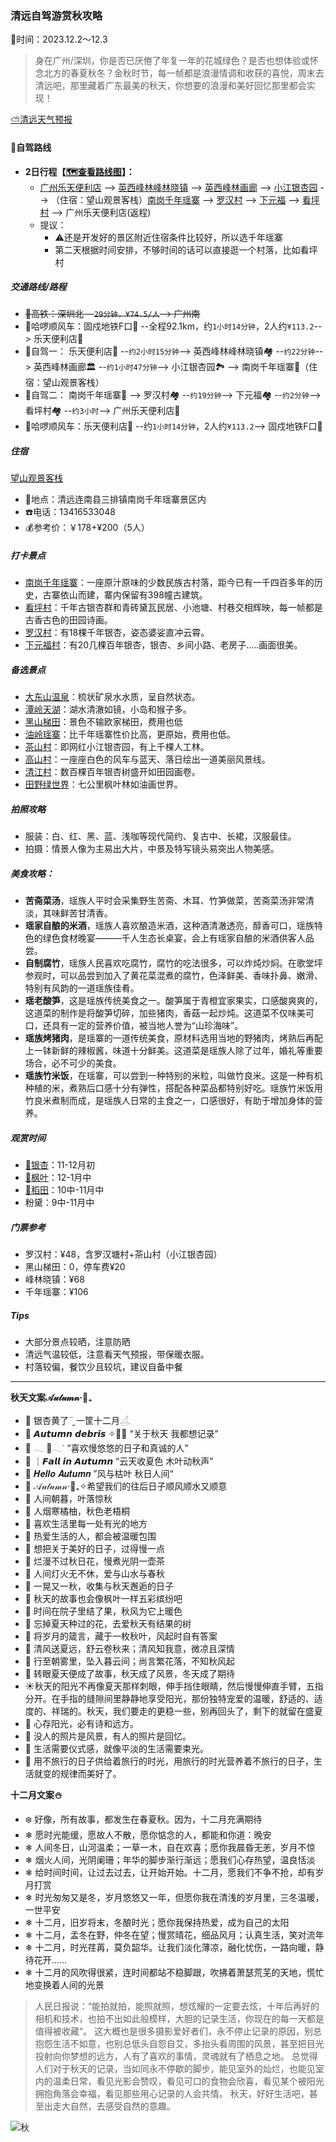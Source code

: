 ### 清远自驾游赏秋攻略
📆时间：2023.12.2～12.3

>身在广州/深圳，你是否已厌倦了年复一年的花城绿色？是否也想体验或怀念北方的春夏秋冬？金秋时节，每一帧都是浪漫情调和收获的喜悦，周末去清远吧，那里藏着广东最美的秋天，你想要的浪漫和美好回忆那里都会实现！

[⛅清远天气预报](https://waptianqi.2345.com/qingyuan-59280.htm)

#### 🚙自驾路线

* **2日行程【[🗺查看路线图](./subpage/清远攻略/路线图.md)】：**
    + [广州乐天便利店](https://map.baidu.com/mobile/webapp/place/detail/foo=bar&qt=ninf&wd=%E6%99%AF%E7%82%B9&c=131&searchFlag=sort&center_rank=1&nb_x=12630678.58&nb_y=2632363.00&da_src=unifynearbyclick&uid=ac6529665e6e0cd7c356ac27&industry=&qid=&pos=&da_ref=&da_qrtp=&da_adquery=&da_adtitle=%E4%B9%90%E5%A4%A9%E4%BE%BF%E5%88%A9%E5%BA%97&da_adindus=%E8%B4%AD%E7%89%A9;%E4%BE%BF%E5%88%A9%E5%BA%97&detail_from=list&vt=map) --> [英西峰林峰林晓镇](https://map.baidu.com/mobile/webapp/place/detail/foo=bar&qt=ninf&wd=%E6%99%AF%E7%82%B9&c=131&searchFlag=sort&center_rank=1&nb_x=12570973.85&nb_y=2750999.80&da_src=unifynearbyclick&uid=711420fdb5f528d100ff2d03&industry=&qid=&pos=&da_ref=&da_qrtp=&da_adquery=&da_adtitle=%E8%8B%B1%E8%A5%BF%E5%B3%B0%E6%9E%97%E5%B3%B0%E6%9E%97%E6%99%93%E9%95%87&da_adindus=%E6%97%85%E6%B8%B8%E6%99%AF%E7%82%B9;%E9%A3%8E%E6%99%AF%E5%8C%BA&detail_from=list&vt=map) --> [英西峰林画廊](https://map.baidu.com/mobile/webapp/place/detail/foo=bar&qt=ninf&wd=%E6%99%AF%E7%82%B9&c=131&searchFlag=sort&center_rank=1&nb_x=12569056.50&nb_y=2759399.01&da_src=unifynearbyclick&uid=b8ab5e86c38799f8bea2401b&industry=&qid=&pos=&da_ref=&da_qrtp=&da_adquery=&da_adtitle=%E8%8B%B1%E8%A5%BF%E5%B3%B0%E6%9E%97%E7%94%BB%E5%BB%8A&da_adindus=%E8%B4%AD%E7%89%A9&detail_from=list&vt=map) --> [小江银杏园](https://map.baidu.com/mobile/webapp/place/detail/foo=bar&qt=ninf&wd=%E6%99%AF%E7%82%B9&c=131&searchFlag=sort&center_rank=1&nb_x=12529580.17&nb_y=2815875.25&da_src=unifynearbyclick&uid=8abace002b0090fac16c1433&industry=&qid=&pos=&da_ref=&da_qrtp=&da_adquery=&da_adtitle=%E5%B0%8F%E6%B1%9F%E9%93%B6%E6%9D%8F%E5%9B%AD&da_adindus=%E6%97%85%E6%B8%B8%E6%99%AF%E7%82%B9;%E6%99%AF%E7%82%B9&detail_from=list&vt=map) --> （住宿：望山观景客栈）[南岗千年瑶寨](https://map.baidu.com/mobile/webapp/place/detail/qt=ninf&wd=%E5%8D%97%E5%B2%97%E5%8D%83%E5%B9%B4%E7%91%B6%E5%AF%A8%E6%99%AF%E5%8C%BA&c=1&searchFlag=bigBox&version=5&exptype=dep&src_from=webapp_all_bigbox&wd2=%E6%B8%85%E8%BF%9C%E5%B8%82%E8%BF%9E%E5%8D%97%E7%91%B6%E6%97%8F%E8%87%AA%E6%B2%BB%E5%8E%BF&sug_forward=a7cece88157833e07c29bda7&src=1&uid=a7cece88157833e07c29bda7&industry=scope&qid=3392985892836739131/showall=1&pos=0&da_ref=listclk&da_qrtp=11&da_adtp=&da_log=&da_adquery=%E5%8D%97%E5%B2%97%E5%8D%83%E5%B9%B4%E7%91%B6%E5%AF%A8%E6%99%AF%E5%8C%BA&da_adtitle=%E5%8D%97%E5%B2%97%E5%8D%83%E5%B9%B4%E7%91%B6%E5%AF%A8%E6%99%AF%E5%8C%BA&da_adindus=%E6%97%85%E6%B8%B8%E6%99%AF%E7%82%B9;%E9%A3%8E%E6%99%AF%E5%8C%BA&detail_from=list) --> [罗汉村](https://map.baidu.com/mobile/webapp/place/detail/foo=bar&qt=ninf&wd=%E6%99%AF%E7%82%B9&c=131&searchFlag=sort&center_rank=1&nb_x=12533854.30&nb_y=2817740.97&da_src=unifynearbyclick&uid=264bab436003373195f08c2b&industry=&qid=&pos=&da_ref=&da_qrtp=&da_adquery=&da_adtitle=%E7%BD%97%E6%B1%89%E6%9D%91&da_adindus=%E8%A1%8C%E6%94%BF%E5%9C%B0%E6%A0%87;%E6%9D%91%E5%BA%84&detail_from=list&vt=map) --> [下元福](https://map.baidu.com/mobile/webapp/place/detail/foo=bar&qt=ninf&wd=%E6%99%AF%E7%82%B9&c=131&searchFlag=sort&center_rank=1&nb_x=12530594.65&nb_y=2824265.40&da_src=unifynearbyclick&uid=c61bd305d789eb68c27da20f&industry=&qid=&pos=&da_ref=&da_qrtp=&da_adquery=&da_adtitle=%E4%B8%8B%E5%85%83%E7%A6%8F&da_adindus=%E8%A1%8C%E6%94%BF%E5%9C%B0%E6%A0%87;%E6%9D%91%E5%BA%84&detail_from=list&vt=map) --> [看坪村](https://map.baidu.com/mobile/webapp/place/detail/foo=bar&qt=ninf&wd=%E6%99%AF%E7%82%B9&c=131&searchFlag=sort&center_rank=1&nb_x=12531056.57&nb_y=2824826.28&da_src=unifynearbyclick&uid=101bc61bde9309a3c42ba10f&industry=&qid=&pos=&da_ref=&da_qrtp=&da_adquery=&da_adtitle=%E7%9C%8B%E5%9D%AA&da_adindus=%E8%A1%8C%E6%94%BF%E5%9C%B0%E6%A0%87;%E6%9D%91%E5%BA%84&detail_from=list&vt=map) --> 广州乐天便利店(返程)
    + 提议：
        - ⚠️还是开发好的景区附近住宿条件比较好，所以选千年瑶寨
        - 第二天根据时间安排，不够时间的话可以直接逛一个村落，比如看坪村

##### 交通路线/路程
+ ~~🚄高铁：深圳北 --`29分钟，¥74.5/人`--> 广州南~~
+ 🚕哈啰顺风车：固戍地铁F口🚉 --全程92.1km，约`1小时14分钟`，2人约`¥113.2`--> 乐天便利店🏪
+ 🚗自驾一： 乐天便利店🏪 --`约2小时15分钟`--> 英西峰林峰林晓镇🏘️ --`约22分钟`--> 英西峰林画廊🏛️ --`约1小时47分钟`--> 小江银杏园🏞 --> 南岗千年瑶寨🏨（住宿：望山观景客栈）
+ 🚗自驾二： 南岗千年瑶寨🏨 --> 罗汉村🏘️ --`约19分钟`--> 下元福🏘️ --`约2分钟`--> 看坪村🏘️ --`约3小时`--> 广州乐天便利店🏪
+ 🚕哈啰顺风车：乐天便利店🏪 --约`1小时14分钟`，2人约`¥113.2`--> 固戍地铁F口🚉

##### 住宿
[望山观景客栈](https://map.baidu.com/mobile/webapp/search/search/qt=s&wd=%E8%BF%9E%E5%8D%97%E5%8D%83%E5%B9%B4%E7%91%B6%E5%AF%A8%E6%9C%9B%E5%B1%B1%E8%A7%82%E6%99%AF%E5%AE%A2%E6%A0%88&c=1596&searchFlag=bigBox&version=5&exptype=dep&src_from=webapp_all_bigbox&sug_forward=03aad214f7c63b57f33cba08&src=2/vt=map)
* 📍地点：清远连南县三排镇南岗千年瑶寨景区内
* ☎️电话：13416533048
* 💰参考价：￥178+¥200（5人）

##### 打卡景点
+ [南岗千年瑶寨](https://map.baidu.com/mobile/webapp/place/detail/qt=ninf&wd=%E5%8D%97%E5%B2%97%E5%8D%83%E5%B9%B4%E7%91%B6%E5%AF%A8%E6%99%AF%E5%8C%BA&c=1&searchFlag=bigBox&version=5&exptype=dep&src_from=webapp_all_bigbox&wd2=%E6%B8%85%E8%BF%9C%E5%B8%82%E8%BF%9E%E5%8D%97%E7%91%B6%E6%97%8F%E8%87%AA%E6%B2%BB%E5%8E%BF&sug_forward=a7cece88157833e07c29bda7&src=1&uid=a7cece88157833e07c29bda7&industry=scope&qid=3392985892836739131/showall=1&pos=0&da_ref=listclk&da_qrtp=11&da_adtp=&da_log=&da_adquery=%E5%8D%97%E5%B2%97%E5%8D%83%E5%B9%B4%E7%91%B6%E5%AF%A8%E6%99%AF%E5%8C%BA&da_adtitle=%E5%8D%97%E5%B2%97%E5%8D%83%E5%B9%B4%E7%91%B6%E5%AF%A8%E6%99%AF%E5%8C%BA&da_adindus=%E6%97%85%E6%B8%B8%E6%99%AF%E7%82%B9;%E9%A3%8E%E6%99%AF%E5%8C%BA&detail_from=list)：一座原汁原味的少数民族古村落，距今已有一千四百多年的历史，古寨依山而建，寨内保留有398幢古建筑。
+ [看坪村](https://map.baidu.com/mobile/webapp/place/detail/foo=bar&qt=ninf&wd=%E6%99%AF%E7%82%B9&c=131&searchFlag=sort&center_rank=1&nb_x=12531056.57&nb_y=2824826.28&da_src=unifynearbyclick&uid=101bc61bde9309a3c42ba10f&industry=&qid=&pos=&da_ref=&da_qrtp=&da_adquery=&da_adtitle=%E7%9C%8B%E5%9D%AA&da_adindus=%E8%A1%8C%E6%94%BF%E5%9C%B0%E6%A0%87;%E6%9D%91%E5%BA%84&detail_from=list&vt=map)：千年古银杏群和青砖黛瓦民居、小池塘、村巷交相辉映，每一帧都是古香古色的田园诗画。
+ [罗汉村](https://map.baidu.com/mobile/webapp/place/detail/foo=bar&qt=ninf&wd=%E6%99%AF%E7%82%B9&c=131&searchFlag=sort&center_rank=1&nb_x=12533854.30&nb_y=2817740.97&da_src=unifynearbyclick&uid=264bab436003373195f08c2b&industry=&qid=&pos=&da_ref=&da_qrtp=&da_adquery=&da_adtitle=%E7%BD%97%E6%B1%89%E6%9D%91&da_adindus=%E8%A1%8C%E6%94%BF%E5%9C%B0%E6%A0%87;%E6%9D%91%E5%BA%84&detail_from=list&vt=map)：有18棵千年银杏，姿态婆娑直冲云霄。
+ [下元福村](https://map.baidu.com/mobile/webapp/place/detail/foo=bar&qt=ninf&wd=%E6%99%AF%E7%82%B9&c=131&searchFlag=sort&center_rank=1&nb_x=12530594.65&nb_y=2824265.40&da_src=unifynearbyclick&uid=c61bd305d789eb68c27da20f&industry=&qid=&pos=&da_ref=&da_qrtp=&da_adquery=&da_adtitle=%E4%B8%8B%E5%85%83%E7%A6%8F&da_adindus=%E8%A1%8C%E6%94%BF%E5%9C%B0%E6%A0%87;%E6%9D%91%E5%BA%84&detail_from=list&vt=map)：有20几棵百年银杏，银杏、乡间小路、老房子.....画面很美。

##### 备选景点 
+ [大东山温泉](https://map.baidu.com/mobile/webapp/place/detail/foo=bar&qt=ninf&wd=%E6%99%AF%E7%82%B9&c=131&searchFlag=sort&center_rank=1&nb_x=12538305.82&nb_y=2840039.99&da_src=unifynearbyclick&uid=5bb37075aa1944e3dbd891d6&industry=&qid=&pos=&da_ref=&da_qrtp=&da_adquery=&da_adtitle=%E8%BF%9E%E5%B7%9E%E5%B8%82%E5%A4%A7%E4%B8%9C%E5%B1%B1%E6%B8%A9%E6%B3%89%E5%BA%A6%E5%81%87%E5%8C%BA&da_adindus=%E4%BC%91%E9%97%B2%E5%A8%B1%E4%B9%90;%E5%BA%A6%E5%81%87%E6%9D%91&detail_from=list&vt=map)：梳状矿泉水水质，呈自然状态。
+ [潭岭天湖](https://map.baidu.com/mobile/webapp/place/detail/foo=bar&qt=ninf&wd=%E6%99%AF%E7%82%B9&c=131&searchFlag=sort&center_rank=1&nb_x=12541736.88&nb_y=2854358.85&da_src=unifynearbyclick&uid=3391cbff62f5f538744ff177&industry=&qid=&pos=&da_ref=&da_qrtp=&da_adquery=&da_adtitle=%E6%BD%AD%E5%B2%AD%E5%A4%A9%E6%B9%96&da_adindus=%E6%88%BF%E5%9C%B0%E4%BA%A7;%E4%BD%8F%E5%AE%85%E5%8C%BA&detail_from=list&vt=map)：湖水清澈如镜，小岛和猴子多。
+ [黑山梯田](https://map.baidu.com/mobile/webapp/place/detail/foo=bar&qt=ninf&wd=%E6%99%AF%E7%82%B9&c=131&searchFlag=sort&center_rank=1&nb_x=12486609.34&nb_y=2827279.06&da_src=unifynearbyclick&uid=757d1b8be3c9a8ef96ca078a&industry=&qid=&pos=&da_ref=&da_qrtp=&da_adquery=&da_adtitle=%E9%BB%91%E5%B1%B1%E6%A2%AF%E7%94%B0&da_adindus=%E6%97%85%E6%B8%B8%E6%99%AF%E7%82%B9&detail_from=list&vt=map)：景色不输欧家梯田，费用也低
+ [油岭瑶寨](./subpage/清远攻略/古村落.md)：比千年瑶寨性价比高，更原始，费用也低。
+ [茶山村](https://map.baidu.com/mobile/webapp/place/detail/foo=bar&qt=ninf&wd=%E6%99%AF%E7%82%B9&c=131&searchFlag=sort&center_rank=1&nb_x=12649884.50&nb_y=2770458.21&da_src=unifynearbyclick&uid=87248d962aeb87b32806ce29&industry=&qid=&pos=&da_ref=&da_qrtp=&da_adquery=&da_adtitle=%E8%8C%B6%E5%B1%B1&da_adindus=%E8%A1%8C%E6%94%BF%E5%9C%B0%E6%A0%87;%E6%9D%91%E5%BA%84&detail_from=list&vt=map)：即网红小江银杏园，有上千棵人工林。
+ [高山村](https://map.baidu.com/mobile/webapp/place/detail/foo=bar&qt=ninf&wd=%E6%99%AF%E7%82%B9&c=131&searchFlag=sort&center_rank=1&nb_x=12528985.00&nb_y=2822340.00&da_src=unifynearbyclick&uid=49759ac04bd621f1230262ab&industry=&qid=&pos=&da_ref=&da_qrtp=&da_adquery=&da_adtitle=%E9%AB%98%E5%B1%B1%E6%9D%91&da_adindus=%E8%A1%8C%E6%94%BF%E5%9C%B0%E6%A0%87;%E6%9D%91%E5%BA%84&detail_from=list&vt=map)：一座座白色的风车与蓝天、落日绘出一道美丽风景线。
+ [清江村](https://map.baidu.com/mobile/webapp/place/detail/foo=bar&qt=ninf&wd=%E6%99%AF%E7%82%B9&c=131&searchFlag=sort&center_rank=1&nb_x=12526775.11&nb_y=2864947.05&da_src=unifynearbyclick&uid=850815e114c7f79b43e1920b&industry=&qid=&pos=&da_ref=&da_qrtp=&da_adquery=&da_adtitle=%E6%B8%85%E6%B1%9F%E6%9D%91&da_adindus=%E8%A1%8C%E6%94%BF%E5%9C%B0%E6%A0%87;%E6%9D%91%E5%BA%84&detail_from=list&vt=map)：数百棵百年银杏树盛开如田园画卷。
+ [田野绿世界](https://map.baidu.com/mobile/webapp/place/detail/foo=bar&qt=ninf&wd=%E6%99%AF%E7%82%B9&c=131&searchFlag=sort&center_rank=1&nb_x=12625654.39&nb_y=2722911.90&da_src=unifynearbyclick&uid=2ad32cc3dd1c73f29d95dee8&industry=&qid=&pos=&da_ref=&da_qrtp=&da_adquery=&da_adtitle=%E7%94%B0%E9%87%8E%E7%BB%BF%E4%B8%96%E7%95%8C&da_adindus=%E4%BC%91%E9%97%B2%E5%A8%B1%E4%B9%90;%E5%BA%A6%E5%81%87%E6%9D%91&detail_from=list&vt=map)：七公里枫叶林如油画世界。

##### 拍照攻略
+ 服装：白、红、黑、蓝、浅咖等现代简约、复古中、长裙，汉服最佳。
+ 拍摄：情景人像为主易出大片，中景及特写镜头易突出人物美感。

##### 美食攻略：
* **苦斋菜汤**，瑶族人平时会采集野生苦斋、木耳、竹笋做菜，苦斋菜汤非常清淡，其味鲜苦甘清香。
* **瑶家自酿的米酒**，瑶族人喜欢酿造米酒，这种酒清澈透亮，醇香可口，瑶族特色的绿色食材晚宴———千人生态长桌宴，会上有瑶家自酿的米酒供客人品尝。
* **自制腐竹**，瑶族人民喜欢吃腐竹，腐竹的吃法很多，可以炸炖炒焖。在歌堂坪参观时，可以品尝到加入了黄花菜混煮的腐竹，色泽鲜美、香味扑鼻、嫩滑、特别有风韵的一道瑶族佳肴。
* **瑶老酸笋**，这是瑶族传统美食之一。酸笋属于青橙宜家果实，口感酸爽爽的，这道菜的制作是将酸笋切碎，加些猪肉，香菇一起炒炖。这道菜不仅味美可口，还具有一定的营养价值，被当地人誉为“山珍海味”。
* **瑶族烤猪肉**，是瑶寨的一道传统美食，原材料选用当地的野猪肉，烤熟后再配上一钵新鲜的辣椒酱，味道十分鲜美。这道菜是瑶族人除了过年，婚礼等重要场合，必不可少的美食。
* **瑶族竹米饭**，在瑶寨，可以尝到一种特别的米粒，叫做竹良米。这是一种有机种植的米，煮熟后口感十分有弹性，搭配各种菜品都特别好吃。瑶族竹米饭用竹良米煮制而成，是瑶族人日常的主食之一，口感很好，有助于增加身体的营养。

##### 观赏时间
+ [🍂银杏](./subpage/清远攻略/银杏.md)：11-12月初
+ [🍁枫叶](./subpage/清远攻略/枫叶.md)：12-1月中
+ [🌾稻田](./subpage/清远攻略/田园风光.md)：10中-11月中
+ 粉黛：9中-11月中

##### 门票参考
+ 罗汉村：¥48，含罗汉塘村+茶山村（小江银杏园）
+ 黑山梯田：0，停车费¥20
+ 峰林晓镇：¥68
+ 千年瑶寨：¥106

##### Tips
+ 大部分景点较晒，注意防晒
+ 清远气温较低，注意看天气预报，带保暖衣服。
+ 村落较偏，餐饮少且较坑，建议自备中餐

---

**秋天文案𝒜𝓊𝓉𝓊𝓂𝓃‧🍁₊**

* 🍂 银杏黄了¨̮ 一筐十二月𓋒
* 🍂 𝘼𝙪𝙩𝙪𝙢𝙣 𝙙𝙚𝙗𝙧𝙞𝙨 ✧🍊🍁 “关于秋天 我都想记录”
* 🍂 𓂃 🍂𓂃ᐝ “喜欢慢悠悠的日子和真诚的人”
* 🍂 ｜𝙁𝙖𝙡𝙡 𝙞𝙣 𝘼𝙪𝙩𝙪𝙢𝙣 “云天收夏色 木叶动秋声”
* 🍂 𝑯𝒆𝒍𝒍𝒐 𝑨𝒖𝒕𝒖𝒎𝒏 ”风与枯叶 秋日人间“
* 🍂 𝒜𝓊𝓉𝓊𝓂𝓃‧🍁₊✧希望我们的往后日子顺风顺水又顺意
* 🍁 人间朝暮，叶落惊秋
* 🍁 人烟寒橘柚，秋色老梧桐
* 🍁 喜欢生活里每一处有光的地方
* 🍁 热爱生活的人，都会被温暖包围
* 🍁 想把关于美好的日子，过得慢一点
* 🍁 烂漫不过秋日花，慢煮光阴一壶茶
* 🍁 人间灯火无不休，爱与山水与春秋
* 🍁 一晃又一秋，收集与秋天邂逅的日子
* 🍁 秋天的故事也会像枫叶一样五彩缤纷吧
* 🍁 时间在院子里结了果，秋风为它上暖色
* 🍁 忘掉夏天种过的花，去爱秋天有结果的树
* 🍁 将岁月的箴言，藏于一枚秋叶，风起时自有答案
* 🍁 清风送夏远，舒云卷秋来；清风知我意，微凉且深情
* 🍁 行至朝雾里，坠入暮云间；尚言繁花落，不知秋风起
* 🍁 转眼夏天便成了故事，秋天成了风景，冬天成了期待
* ☀️秋天的阳光不再像夏天那样刺眼，伸手挡住眼睛，然后慢慢伸直手臂，五指分开。在手指的缝隙间里静静地享受阳光，那份独特宠爱的温暖，舒适的、适度的、祥瑞的。秋天，我们要走的更稳一些，别再回头了，剩下的就留在盛夏
* 🌅 心存阳光，必有诗和远方。
* 🌠 没人的照片是风景，有人的照片是回忆。
* 🌆 生活需要仪式感，就像平淡的生活需要束光。
* 🌃 用不旅行的日子供给着旅行的时光，用旅行的时光营养着不旅行的日子，生活就变的规律而美好了。

**十二月文案⛄**
* ❄️ 好像，所有故事，都发生在春夏秋。因为，十二月充满期待
* ❄ 愿时光能缓，愿故人不散，愿你惦念的人，都能和你道：晚安
* ❄ 人间冬日，山河温柔；一草一木，自在欢喜；愿你我晨昏无恙，岁月不惊
* ❄ 烟火人间，光阴阑珊；年华的脚步渐行渐远；愿我们心存热望，温良恬淡
* ❄ 给时间时间，让过去过去，让开始开始。十二月，愿我们不争不抢，却有岁月打赏
* ❄ 时光匆匆又是冬，岁月悠悠又一年，但愿你我在清浅的岁月里，三冬温暖，一世平安
* ❄ 十二月，旧岁将末，冬酿时光；愿你我保持热爱，成为自己的太阳
* ❄ 十二月，孟冬在野，仲冬在望；慢赏晴花，细品风月；认真生活，笑对流年
* ❄ 十二月，时光荏苒，莫负韶华。让我们淡化薄凉，融化忧伤，一路向暖，静待花开……
* ❄ 十二月的风吹得很紧，连时间都站不稳脚跟，吹拂着萧瑟荒芜的天地，慌忙地变换着人间的光景

> 人民日报说：“能拍就拍，能照就照，想炫耀的一定要去炫，十年后再好的相机和技术，也拍不出如此般模样，大胆的记录生活，你现在的每一天都是值得被收藏“。
> 这大概也是很多摄影爱好者们，永不停止记录的原因，别总抱怨生活不如意，也别总低头自怨自艾，多抬头看周围的风景，甚至把目光投射向你梦想的远方，人有了喜欢的事情，灵魂就有了栖息之地。
> 总觉得人们对于秋天的记录，当如同永不停歇的脚步，能见室外的灿烂，也能见室内的温柔日常，看见光影会赞叹，看见可口的食物会欣喜，看见某个被阳光拥抱角落会幸福，看见那些用心记录的人会共情。
> 秋天，好好生活吧，甚至出走大自然，去感受自然的意趣。

![秋](./topwrite/assets/images/autumn/秋.webp)


